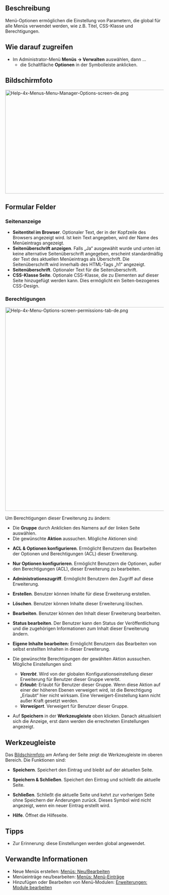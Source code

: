<!-- Filename: Help4.x:Menus:_Options / Display title: Menüs: Optionen -->

## Beschreibung

Menü-Optionen ermöglichen die Einstellung von Parametern, die global für
alle Menüs verwendet werden, wie z.B. Titel, CSS-Klasse und
Berechtigungen.

## Wie darauf zugreifen

- Im Administrator-Menü **Menüs **→** Verwalten** auswählen, dann ...
  - die Schaltfläche **Optionen** in der Symbolleiste anklicken.

## Bildschirmfoto

<img
src="https://docs.joomla.org/images/thumb/f/f6/Help-4x-Menus-Menu-Manager-Options-screen-de.png/800px-Help-4x-Menus-Menu-Manager-Options-screen-de.png"
decoding="async"
srcset="https://docs.joomla.org/images/thumb/f/f6/Help-4x-Menus-Menu-Manager-Options-screen-de.png/1200px-Help-4x-Menus-Menu-Manager-Options-screen-de.png 1.5x, https://docs.joomla.org/images/thumb/f/f6/Help-4x-Menus-Menu-Manager-Options-screen-de.png/1600px-Help-4x-Menus-Menu-Manager-Options-screen-de.png 2x"
data-file-width="1627" data-file-height="669" width="800" height="329"
alt="Help-4x-Menus-Menu-Manager-Options-screen-de.png" />

## Formular Felder

### Seitenanzeige

- **Seitentitel im Browser**. Optionaler Text, der in der Kopfzeile des
  Browsers angezeigt wird. Ist kein Text angegeben, wird der Name des
  Menüeintrags angezeigt.
- **Seitenüberschrift anzeigen**. Falls „Ja“ ausgewählt wurde und unten
  ist keine alternative Seitenüberschrift angegeben, erscheint
  standardmäßig der Text des aktuellen Menüeintrags als Überschrift. Die
  Seitenüberschrift wird innerhalb des HTML-Tags „h1“ angezeigt.
- **Seitenüberschrift**. Optionaler Text für die Seitenüberschrift.
- **CSS-Klasse Seite**. Optionale CSS-Klasse, die zu Elementen auf
  dieser Seite hinzugefügt werden kann. Dies ermöglicht ein
  Seiten-bezogenes CSS-Design.

### Berechtigungen

<img
src="https://docs.joomla.org/images/thumb/2/29/Help-4x-Menu-Options-screen-permissions-tab-de.png/600px-Help-4x-Menu-Options-screen-permissions-tab-de.png"
decoding="async"
srcset="https://docs.joomla.org/images/thumb/2/29/Help-4x-Menu-Options-screen-permissions-tab-de.png/900px-Help-4x-Menu-Options-screen-permissions-tab-de.png 1.5x, https://docs.joomla.org/images/2/29/Help-4x-Menu-Options-screen-permissions-tab-de.png 2x"
data-file-width="952" data-file-height="1025" width="600" height="646"
alt="Help-4x-Menu-Options-screen-permissions-tab-de.png" />

Um Berechtigungen dieser Erweiterung zu ändern:

- Die **Gruppe** durch Anklicken des Namens auf der linken Seite
  auswählen.
- Die gewünschte **Aktion** aussuchen. Mögliche Aktionen sind:

<!-- -->

  - **ACL & Optionen konfigurieren**. Ermöglicht Benutzern das
    Bearbeiten der Optionen und Berechtigungen (ACL) dieser Erweiterung.

<!-- -->

  - **Nur Optionen konfigurieren**. Ermöglicht Benutzern die Optionen,
    außer den Berechtigungen (ACL), dieser Erweiterung zu bearbeiten.

<!-- -->

  - **Administrationszugriff**. Ermöglicht Benutzern den Zugriff auf
    diese Erweiterung.
  - **Erstellen**. Benutzer können Inhalte für diese Erweiterung
    erstellen.
  - **Löschen**. Benutzer können Inhalte dieser Erweiterung löschen.
  - **Bearbeiten**. Benutzer können den Inhalt dieser Erweiterung
    bearbeiten.
  - **Status bearbeiten**. Der Benutzer kann den Status der
    Veröffentlichung und die zugehörigen Informationen zum Inhalt dieser
    Erweiterung ändern.
  - **Eigene Inhalte bearbeiten:** Ermöglicht Benutzern das Bearbeiten
    von selbst erstellten Inhalten in dieser Erweiterung.

- Die gewünschte Berechtigungen der gewählten Aktion aussuchen. Mögliche
  Einstellungen sind:
  - ***Vererbt***. Wird von der globalen Konfigurationseinstellung
    dieser Erweiterung für Benutzer dieser Gruppe vererbt.
  - ***Erlaubt:*** Erlaubt für Benutzer dieser Gruppe. Wenn diese Aktion
    auf einer der höheren Ebenen verweigert wird, ist die Berechtigung
    „Erlaubt“ hier nicht wirksam. Eine Verweigert-Einstellung kann nicht
    außer Kraft gesetzt werden.
  - ***Verweigert***. Verweigert für Benutzer dieser Gruppe.

- Auf **Speichern** in der **Werkzeugleiste** oben klicken. Danach
  aktualisiert sich die Anzeige, erst dann werden die errechneten
  Einstellungen angezeigt.

## Werkzeugleiste

Das [Bildschirmfoto](#Bildschirmfoto) am Anfang der Seite zeigt die
Werkzeugleiste im oberen Bereich. Die Funktionen sind:

- **Speichern**. Speichert den Eintrag und bleibt auf der aktuellen
  Seite.

<!-- -->

- **Speichern & Schließen**. Speichert den Eintrag und schließt die
  aktuelle Seite.

<!-- -->

- **Schließen**. Schließt die aktuelle Seite und kehrt zur vorherigen
  Seite ohne Speichern der Änderungen zurück. Dieses Symbol wird nicht
  angezeigt, wenn ein neuer Eintrag erstellt wird.

<!-- -->

- **Hilfe**. Öffnet die Hilfeseite.

## Tipps

- Zur Erinnerung: diese Einstellungen werden global angewendet.

## Verwandte Informationen

- Neue Menüs erstellen: [Menüs:
  Neu/Bearbeiten](https://docs.joomla.org/Help4.x:Menus:_Edit/de "Help4.x:Menus: Edit/de")
- Menüeinträge neu/bearbeiten: [Menüs:
  Menü-Einträge](https://docs.joomla.org/Help4.x:Menus:_Items/de "Help4.x:Menus: Items/de")
- Hinzufügen oder Bearbeiten von Menü-Modulen: [Erweiterungen: Module
  bearbeiten](https://docs.joomla.org/Help4.x:Extensions_Module_Manager_Edit/de "Help4.x:Extensions Module Manager Edit/de")
